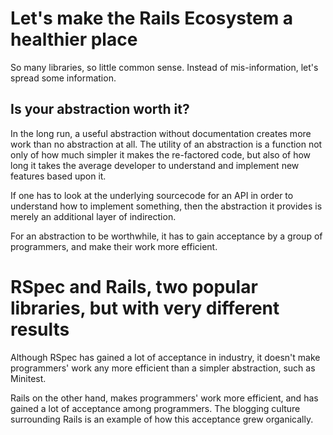# Let's make the Rails Ecosystem a healthier place

So many libraries, so little common sense. Instead of mis-information, let's spread some information.

## Is your abstraction worth it?

In the long run, a useful abstraction without documentation creates more work than no abstraction at all. The utility of an abstraction is a function not only of how much simpler it makes the re-factored code, but also of how long it takes the average developer to understand and implement new features based upon it.

If one has to look at the underlying sourcecode for an API in order to understand how to implement something, then the abstraction it provides is merely an additional layer of indirection.

For an abstraction to be worthwhile, it has to gain acceptance by a group of programmers, and make their work more efficient.

# RSpec and Rails, two popular libraries, but with very different results

Although RSpec has gained a lot of acceptance in industry, it doesn't make programmers' work any more efficient than a simpler abstraction, such as Minitest.

Rails on the other hand, makes programmers' work more efficient, and has gained a lot of acceptance among programmers. The blogging culture surrounding Rails is an example of how this acceptance grew organically.
